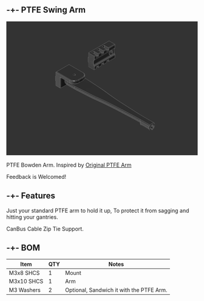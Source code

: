 ## -+- PTFE Swing Arm

![image1](https://raw.githubusercontent.com/ObliviousGmn/Printer-Mods/main/PTFE%20Arm/Images/image.png)

PTFE Bowden Arm. Inspired by [Original PTFE Arm](https://github.com/VoronDesign/VoronUsers/tree/master/printer_mods/Galvanic/Bowden_Tube_Guide)

Feedback is Welcomed!

## -+- Features
  Just your standard PTFE arm to hold it up, To protect it from sagging and hitting your gantries.

  CanBus Cable Zip Tie Support.

## -+- BOM  
|Item|QTY|Notes|
|----|-|--|
|M3x8 SHCS|1|Mount|
|M3x10 SHCS|1|Arm|
|M3 Washers|2|Optional, Sandwich it with the PTFE Arm.|
